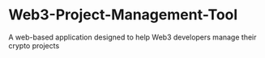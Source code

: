 # Web3-Project-Management-Tool
A web-based application designed to help Web3 developers manage their crypto projects
